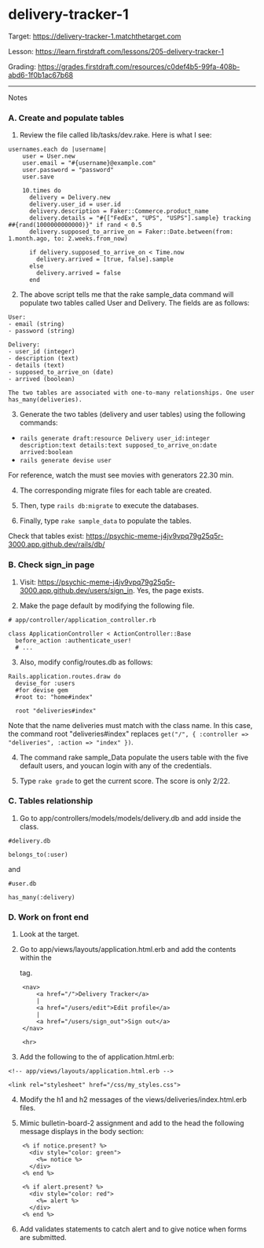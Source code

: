 # delivery-tracker-1

Target: https://delivery-tracker-1.matchthetarget.com

Lesson: https://learn.firstdraft.com/lessons/205-delivery-tracker-1

Grading: https://grades.firstdraft.com/resources/c0def4b5-99fa-408b-abd6-1f0b1ac67b68 

<hr>

Notes

### A. Create and populate tables

1. Review the file called lib/tasks/dev.rake. Here is what I see:

```
usernames.each do |username|
    user = User.new
    user.email = "#{username}@example.com"
    user.password = "password"
    user.save

    10.times do
      delivery = Delivery.new
      delivery.user_id = user.id
      delivery.description = Faker::Commerce.product_name
      delivery.details = "#{["FedEx", "UPS", "USPS"].sample} tracking ##{rand(1000000000000)}" if rand < 0.5
      delivery.supposed_to_arrive_on = Faker::Date.between(from: 1.month.ago, to: 2.weeks.from_now)

      if delivery.supposed_to_arrive_on < Time.now
        delivery.arrived = [true, false].sample
      else
        delivery.arrived = false
      end
```

2. The above script tells me that the rake sample_data command will populate two tables called User and Delivery. The fields are as follows:

```
User:
- email (string)
- password (string)

Delivery:
- user_id (integer)
- description (text)
- details (text)
- supposed_to_arrive_on (date)
- arrived (boolean)

The two tables are associated with one-to-many relationships. One user has_many(deliveries). 
```

3. Generate the two tables (delivery and user tables) using the following commands:
- `rails generate draft:resource Delivery user_id:integer description:text details:text supposed_to_arrive_on:date arrived:boolean`
- `rails generate devise user`

For reference, watch the must see movies with generators 22.30 min.

4. The corresponding migrate files for each table are created.

5. Then, type `rails db:migrate` to execute the databases.

6. Finally, type `rake sample_data` to populate the tables.

Check that tables exist: https://psychic-meme-j4jv9vpq79g25q5r-3000.app.github.dev/rails/db/

### B. Check sign_in page

1. Visit: https://psychic-meme-j4jv9vpq79g25q5r-3000.app.github.dev/users/sign_in. Yes, the page exists.

2. Make the page default by modifying the following file.

```
# app/controller/application_controller.rb

class ApplicationController < ActionController::Base
  before_action :authenticate_user!
  # ...
```

3. Also, modify config/routes.db as follows:

```
Rails.application.routes.draw do
  devise_for :users
  #for devise gem
  #root to: "home#index"

  root "deliveries#index"
```

Note that the name deliveries must match with the class name. In this case, the command root "deliveries#index" replaces `get("/", { :controller => "deliveries", :action => "index" })`.

4. The command rake sample_Data populate the users table with the five default users, and youcan login with any of the credentials.

5. Type `rake grade` to get the current score. The score is only 2/22.

### C. Tables relationship

1. Go to app/controllers/models/models/delivery.db and add inside the class.

```
#delivery.db

belongs_to(:user)
```
and
```
#user.db

has_many(:delivery)
```

### D. Work on front end

1. Look at the target.

2. Go to app/views/layouts/application.html.erb and add the contents within the <nav> tag.

```
    <nav>
        <a href="/">Delivery Tracker</a>
        |
        <a href="/users/edit">Edit profile</a>
        |
        <a href="/users/sign_out">Sign out</a>
    </nav>

    <hr>
```

3. Add the following to the <head> of application.html.erb:

```
<!-- app/views/layouts/application.html.erb -->

<link rel="stylesheet" href="/css/my_styles.css">
```

4. Modify the h1 and h2 messages of the views/deliveries/index.html.erb files.

5. Mimic bulletin-board-2 assignment and add to the head the following message displays in the body section:

```
    <% if notice.present? %>
      <div style="color: green">
        <%= notice %>
      </div>
    <% end %>

    <% if alert.present? %>
      <div style="color: red">
        <%= alert %>
      </div>
    <% end %>
```
6. Add validates statements to catch alert and to give notice when forms are submitted.
